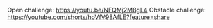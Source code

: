 Open challenge: https://youtu.be/NFQMj2M8gL4
Obstacle challenge: https://youtube.com/shorts/hoVfV98AfLE?feature=share
